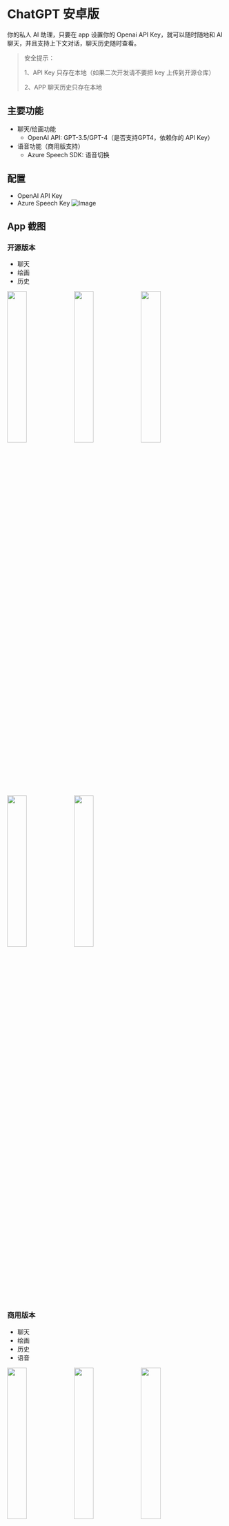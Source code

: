 # ChatGPT 安卓版

你的私人 AI 助理，只要在 app 设置你的 Openai API Key，就可以随时随地和 AI 聊天，并且支持上下文对话，聊天历史随时查看。

> 安全提示：
> 
> 1、API Key 只存在本地（如果二次开发请不要把 key 上传到开源仓库）
> 
> 2、APP 聊天历史只存在本地

## 主要功能

- 聊天/绘画功能
    - OpenAI API: GPT-3.5/GPT-4（是否支持GPT4，依赖你的 API Key）
- 语音功能（商用版支持）
    - Azure Speech SDK: 语音切换

## 配置

- OpenAI API Key
- Azure Speech Key
  ![Image](images/key_set.png)

## App 截图

### 开源版本

- 聊天
- 绘画
- 历史

<img src="images/chatgpt_1.jpeg" width="30%"> <img src="images/chatgpt_2.jpeg" width="30%"> <img src="images/chatgpt_3.jpeg" width="30%">  
<img src="images/chatgpt_4.jpeg" width="30%"> <img src="images/chatgpt_5.jpeg" width="30%">

### 商用版本

- 聊天
- 绘画
- 历史
- 语音

<img src="images/aichat_1.jpeg" width="30%"> <img src="images/aichat_2.jpeg" width="30%"> <img src="images/aichat_3.jpeg" width="30%">  
<img src="images/aichat_4.jpeg" width="30%"> <img src="images/aichat_5.jpeg" width="30%">

## App 下载

### 商用版本

下载地址：[https://www.pgyer.com/Fq458k](https://www.pgyer.com/Fq458k)  
或  
二维码  
<img src="images/qrcode_download.png" width="30%" height="30%">

## QQ交流群

### ChatGPT-APP-AIChat 交流群: 824060029

<img src="images/qq.png" width="30%" height="30%">

##  赞助

如果项目对您有帮助，希望老板支持一下，祝老板发财～

微信打赏  
<img src="images/wexinpay.jpeg" width="30%" height="30%">

支付宝打赏  
<img src="images/alipay.jpeg" width="30%" height="30%">
## License

MIT License

Copyright (c) 2023 Ouyang Jinmiao

Permission is hereby granted, free of charge, to any person obtaining a copy of this software and
associated documentation files (the "Software"), to deal in the Software without restriction,
including without limitation the rights to use, copy, modify, merge, publish, distribute,
sublicense, and/or sell copies of the Software, and to permit persons to whom the Software is
furnished to do so, subject to the following conditions:

The above copyright notice and this permission notice shall be included in all copies or substantial
portions of the Software.

THE SOFTWARE IS PROVIDED "AS IS", WITHOUT WARRANTY OF ANY KIND, EXPRESS OR IMPLIED, INCLUDING BUT
NOT LIMITED TO THE WARRANTIES OF MERCHANTABILITY, FITNESS FOR A PARTICULAR PURPOSE AND
NONINFRINGEMENT. IN NO EVENT SHALL THE AUTHORS OR COPYRIGHT HOLDERS BE LIABLE FOR ANY CLAIM, DAMAGES
OR OTHER LIABILITY, WHETHER IN AN ACTION OF CONTRACT, TORT OR OTHERWISE, ARISING FROM, OUT OF OR IN
CONNECTION WITH THE SOFTWARE OR THE USE OR OTHER DEALINGS IN THE SOFTWARE.
